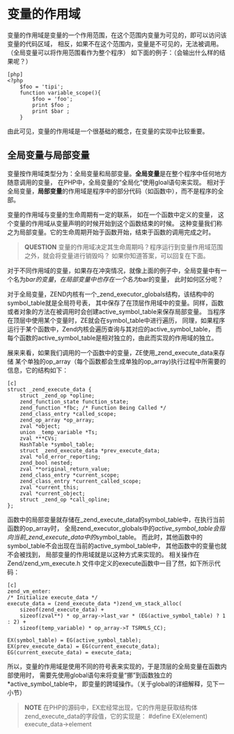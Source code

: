 # 变量的作用域

变量的作用域是变量的一个作用范围，在这个范围内变量为可见的，即可以访问该变量的代码区域，
相反，如果不在这个范围内，变量是不可见的，无法被调用。
（全局变量可以将作用范围看作为整个程序）
如下面的例子：（会输出什么样的结果呢？）

	[php]
	<?php
		$foo = 'tipi';
		function variable_scope(){
			$foo = 'foo';
			print $foo ;
			print $bar ;
		}


由此可见，变量的作用域是一个很基础的概念，在变量的实现中比较重要。

## 全局变量与局部变量

变量按作用域类型分为：全局变量和局部变量。**全局变量**是在整个程序中任何地方随意调用的变量，
在PHP中，全局变量的“全局化”使用gloal语句来实现。
相对于全局变量，**局部变量**的作用域是程序中的部分代码（如函数中），而不是程序的全部。

变量的作用域与变量的生命周期有一定的联系，
如在一个函数中定义的变量，
这个变量的作用域从变量声明的时候开始到这个函数结束的时候。
这种变量我们称之为局部变量。它的生命周期开始于函数开始，结束于函数的调用完成之时。


>**QUESTION**
>变量的作用域决定其生命周期吗？程序运行到变量作用域范围之外，就会将变量进行销毁吗？
>如果你知道答案，可以回复在下面。

对于不同作用域的变量，如果存在冲突情况，就像上面的例子中，全局变量中有一个名为$bar的变量，
在局部变量中也存在一个名为$bar的变量，
此时如何区分呢？

对于全局变量，ZEND内核有一个_zend_executor_globals结构，该结构中的symbol_table就是全局符号表，
其中保存了在顶层作用域中的变量。同样，函数或者对象的方法在被调用时会创建active_symbol_table来保存局部变量。
当程序在顶层中使用某个变量时，ZE就会在symbol_table中进行遍历，
同理，如果程序运行于某个函数中，Zend内核会遍历查询与其对应的active_symbol_table，
而每个函数的active_symbol_table是相对独立的，由此而实现的作用域的独立。

展来来看，如果我们调用的一个函数中的变量，ZE使用_zend_execute_data来存储
某个单独的op_array（每个函数都会生成单独的op_array)执行过程中所需要的信息，它的结构如下：

	[c]
	struct _zend_execute_data {
		struct _zend_op *opline;
		zend_function_state function_state;
		zend_function *fbc; /* Function Being Called */
		zend_class_entry *called_scope;
		zend_op_array *op_array;
		zval *object;
		union _temp_variable *Ts;
		zval ***CVs;
		HashTable *symbol_table;
		struct _zend_execute_data *prev_execute_data;
		zval *old_error_reporting;
		zend_bool nested;
		zval **original_return_value;
		zend_class_entry *current_scope;
		zend_class_entry *current_called_scope;
		zval *current_this;
		zval *current_object;
		struct _zend_op *call_opline;
	};

函数中的局部变量就存储在_zend_execute_data的symbol_table中，在执行当前函数的op_array时，
全局zend_executor_globals中的*active_symbol_table会指向当前_zend_execute_data中的*symbol_table。
而此时，其他函数中的symbol_table不会出现在当前的active_symbol_table中，
其他函数中的变量也就不会被找到，
局部变量的作用域就是以这种方式来实现的。
相关操作在 Zend/zend_vm_execute.h 文件中定义的execute函数中一目了然，如下所示代码：

    [c]
    zend_vm_enter:
	/* Initialize execute_data */
	execute_data = (zend_execute_data *)zend_vm_stack_alloc(
		sizeof(zend_execute_data) +
		sizeof(zval**) * op_array->last_var * (EG(active_symbol_table) ? 1 : 2) +
		sizeof(temp_variable) * op_array->T TSRMLS_CC);

    EX(symbol_table) = EG(active_symbol_table);
	EX(prev_execute_data) = EG(current_execute_data);
	EG(current_execute_data) = execute_data;
所以，变量的作用域是使用不同的符号表来实现的，于是顶层的全局变量在函数内部使用时，
需要先使用global语句来将变量“挪”到函数独立的*active_symbol_table中，
即变量的跨域操作。（关于global的详细解释，见下一小节）

>**NOTE**
>在PHP的源码中，EX宏经常出现，它的作用是获取结构体zend_execute_data的字段值，它的实现是：
>#define EX(element) execute_data->element

